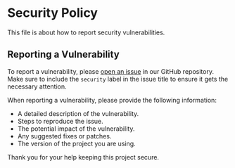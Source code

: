 # Security Policy

This file is about how to report security vulnerabilities.

## Reporting a Vulnerability

To report a vulnerability, please [open an issue](https://github.com/realyoterry/vidclip/issues) in our GitHub repository. Make sure to include the `security` label in the issue title to ensure it gets the necessary attention.

When reporting a vulnerability, please provide the following information:

- A detailed description of the vulnerability.
- Steps to reproduce the issue.
- The potential impact of the vulnerability.
- Any suggested fixes or patches.
- The version of the project you are using.

Thank you for your help keeping this project secure.
